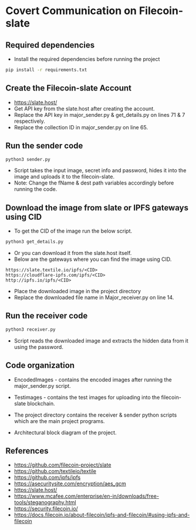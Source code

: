# Covert Communication on Filecoin-slate

## Required dependencies

- Install the required dependencies before running the project

```bash
pip install -r requirements.txt
```

## Create the Filecoin-slate Account

- <https://slate.host/>
- Get API key from the slate.host after creating the account.
- Replace the API key in major_sender.py & get_details.py on lines 71 & 7 respectively.
- Replace the collection ID in major_sender.py on line 65.

## Run the sender code

```bash
python3 sender.py
```

- Script takes the input image, secret info and password, hides it into the image and uploads it to the filecoin-slate.
- Note: Change the fName & dest path variables accordingly before running the code.

## Download the image from slate or IPFS gateways using CID

- To get the CID of the image run the below script.

```bash
python3 get_details.py
```

- Or you can download it from the slate.host itself.
- Below are the gateways where you can find the image using CID.

```text
https://slate.textile.io/ipfs/<CID>
https://cloudflare-ipfs.com/ipfs/<CID>
http://ipfs.io/ipfs/<CID>
```

- Place the downloaded image in the project directory
- Replace the downloaded file name in Major_receiver.py on line 14.

## Run the receiver code

```bash
python3 receiver.py
```

- Script reads the downloaded image and extracts the hidden data from it using the password.

## Code organization

- EncodedImages - contains the encoded images after running the major_sender.py script.

- Testimages - contains the test images for uploading into the filecoin-slate blockchain.

- The project directory contains the receiver & sender python scripts which are the main project programs.

- Architectural block diagram of the project.

## References

- <https://github.com/filecoin-project/slate>
- <https://github.com/textileio/textile>
- <https://github.com/ipfs/ipfs>
- <https://asecuritysite.com/encryption/aes_gcm>
- <https://slate.host/>
- <https://www.mcafee.com/enterprise/en-in/downloads/free-tools/steganography.html>
- <https://security.filecoin.io/>
- <https://docs.filecoin.io/about-filecoin/ipfs-and-filecoin/#using-ipfs-and-filecoin>
